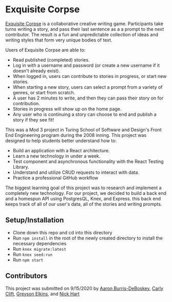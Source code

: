 # Exquisite Corpse

 [Exquisite Corpse](https://exquisite-corpse-2005fe.herokuapp.com/) is a collaborative creative writing game. Participants take turns writing a story, and pass their last sentence as a a prompt to the next contributor. The result is a fun and unpredictable collection of ideas and writing styles that form very unique bodies of text.

 Users of Exquisite Corpse are able to:
 * Read published (completed) stories.
 * Log in with a username and password (or create a new username if it doesn't already exist).
 * When logged in, users can contribute to stories in progress, or start new stories. 
 * When starting a new story, users can select a prompt from a variety of genres, or start from scratch.
 * A user has 2 minutes to write, and then they can pass their story on for contribution. 
 * Stories in progress will show up on the home page. 
 * Any user who is continuing a story can choose to end and publish a story if they see fit!

This was a Mod 3 project in Turing School of Software and Design's Front End Engineering program during the 2008 inning. This project was designed to help students better understand how to:
- Build an application with a React architecture.
- Learn a new technology in under a week.
- Test component and asynchronous functionality with the React Testing Library.
- Understand and utilize CRUD requests to interact with data. 
- Practice a professional GitHub workflow

The biggest learning goal of this project was to research and implement a completely new technology. For our project, we decided to build a back end and a homespun API using PostgresQL, Knex, and Express. this back end keeps track of all of our user's data, all of the stories and writing prompts. 

## Setup/Installation
- Clone down this repo and cd into this directory
- Run `npm install` in the root of the newly created directory to install the necessary dependencies
- Run `knex migrate:latest`
- Run `knex seed:run`
- Run `npm start`

## Contributors
This project was submitted on 9/15/2020 by [Aaron Burris-DeBoskey](https://github.com/Abdeboskey), [Carly Clift](https://github.com/carlymclift), [Greyson Elkins](https://github.com/GreysonElkins), and [Nick Hart](https://github.com/nickhartdev)
